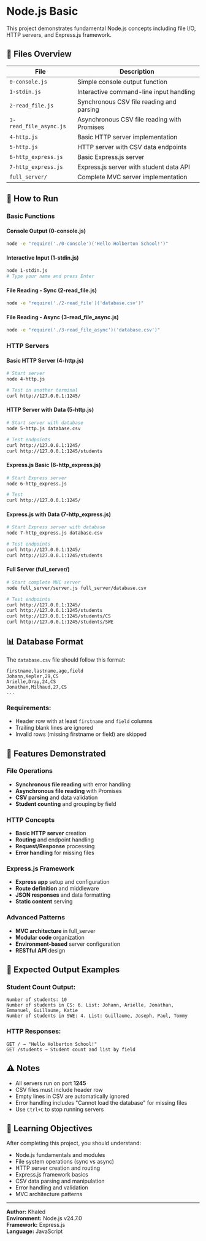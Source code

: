 # Node.js Basic

This project demonstrates fundamental Node.js concepts including file I/O, HTTP servers, and Express.js framework.

## 📁 Files Overview

| File | Description |
|------|-------------|
| `0-console.js` | Simple console output function |
| `1-stdin.js` | Interactive command-line input handling |
| `2-read_file.js` | Synchronous CSV file reading and parsing |
| `3-read_file_async.js` | Asynchronous CSV file reading with Promises |
| `4-http.js` | Basic HTTP server implementation |
| `5-http.js` | HTTP server with CSV data endpoints |
| `6-http_express.js` | Basic Express.js server |
| `7-http_express.js` | Express.js server with student data API |
| `full_server/` | Complete MVC server implementation |

## 🚀 How to Run

### Basic Functions

#### Console Output (0-console.js)
```bash
node -e "require('./0-console')('Hello Holberton School!')"
```

#### Interactive Input (1-stdin.js)
```bash
node 1-stdin.js
# Type your name and press Enter
```

#### File Reading - Sync (2-read_file.js)
```bash
node -e "require('./2-read_file')('database.csv')"
```

#### File Reading - Async (3-read_file_async.js)
```bash
node -e "require('./3-read_file_async')('database.csv')"
```

### HTTP Servers

#### Basic HTTP Server (4-http.js)
```bash
# Start server
node 4-http.js

# Test in another terminal
curl http://127.0.0.1:1245/
```

#### HTTP Server with Data (5-http.js)
```bash
# Start server with database
node 5-http.js database.csv

# Test endpoints
curl http://127.0.0.1:1245/
curl http://127.0.0.1:1245/students
```

#### Express.js Basic (6-http_express.js)
```bash
# Start Express server
node 6-http_express.js

# Test
curl http://127.0.0.1:1245/
```

#### Express.js with Data (7-http_express.js)
```bash
# Start Express server with database
node 7-http_express.js database.csv

# Test endpoints
curl http://127.0.0.1:1245/
curl http://127.0.0.1:1245/students
```

#### Full Server (full_server/)
```bash
# Start complete MVC server
node full_server/server.js full_server/database.csv

# Test endpoints
curl http://127.0.0.1:1245/
curl http://127.0.0.1:1245/students
curl http://127.0.0.1:1245/students/CS
curl http://127.0.0.1:1245/students/SWE
```

## 📊 Database Format

The `database.csv` file should follow this format:
```csv
firstname,lastname,age,field
Johann,Kepler,29,CS
Arielle,Dray,24,CS
Jonathan,Milhaud,27,CS
...
```

### Requirements:
- Header row with at least `firstname` and `field` columns
- Trailing blank lines are ignored
- Invalid rows (missing firstname or field) are skipped

## 🔧 Features Demonstrated

### File Operations
- **Synchronous file reading** with error handling
- **Asynchronous file reading** with Promises
- **CSV parsing** and data validation
- **Student counting** and grouping by field

### HTTP Concepts
- **Basic HTTP server** creation
- **Routing** and endpoint handling
- **Request/Response** processing
- **Error handling** for missing files

### Express.js Framework
- **Express app** setup and configuration
- **Route definition** and middleware
- **JSON responses** and data formatting
- **Static content** serving

### Advanced Patterns
- **MVC architecture** in full_server
- **Modular code** organization
- **Environment-based** server configuration
- **RESTful API** design

## 📝 Expected Output Examples

### Student Count Output:
```
Number of students: 10
Number of students in CS: 6. List: Johann, Arielle, Jonathan, Emmanuel, Guillaume, Katie
Number of students in SWE: 4. List: Guillaume, Joseph, Paul, Tommy
```

### HTTP Responses:
```
GET / → "Hello Holberton School!"
GET /students → Student count and list by field
```

## ⚠️ Notes

- All servers run on port **1245**
- CSV files must include header row
- Empty lines in CSV are automatically ignored
- Error handling includes "Cannot load the database" for missing files
- Use `Ctrl+C` to stop running servers

## 🎯 Learning Objectives

After completing this project, you should understand:
- Node.js fundamentals and modules
- File system operations (sync vs async)
- HTTP server creation and routing
- Express.js framework basics
- CSV data parsing and manipulation
- Error handling and validation
- MVC architecture patterns

---

**Author:** Khaled  
**Environment:** Node.js v24.7.0  
**Framework:** Express.js  
**Language:** JavaScript
